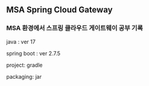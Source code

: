 ## MSA Spring Cloud Gateway

### MSA 환경에서 스프링 클라우드 게이트웨이 공부 기록

java : ver 17

spring boot : ver 2.7.5

project: gradle

packaging: jar

